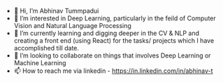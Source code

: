 - 👋 Hi, I’m Abhinav Tummpadui
- 👀 I’m interested in Deep Learning, particularly in the feild of Computer Vision and Natural Language Processing
- 🌱 I’m currently learning and digging deeper in the CV & NLP and creating a front end (using React) for the tasks/ projects which I have accomplished till date.
- 💞️ I’m looking to collaborate on things that involves Deep Learning or Machine Learning
- 📫 How to reach me via linkedin - https://in.linkedin.com/in/abhinav-t

<!---
abhinav-tummapudi/abhinav-tummapudi is a ✨ special ✨ repository because its `README.md` (this file) appears on your GitHub profile.
You can click the Preview link to take a look at your changes.
--->
